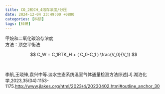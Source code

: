 ```yaml
---
title: CO_2和CH_4溶存浓度/分压
date: 2024-12-04 23:49:00 +0800
categories: [科研]
tags: [科研]
---
```


甲烷和二氧化碳溶存浓度<br>
方法：顶空平衡法

$$ C_W = C_1RTK_H  + ( C_0-C_1 ) \frac{V_0}{V_1} $$

<br>



李航,王晓锋,袁兴中等.淡水生态系统温室气体通量检测方法综述[J].湖泊化学,2023,35(04):1153-1175.http://www.jlakes.org/html/2023/4/20230402.html#outline_anchor_30
